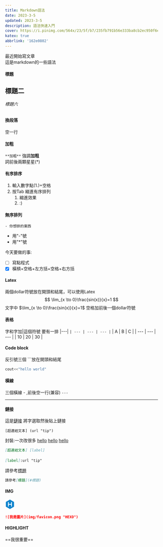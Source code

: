 ```yaml
---
title: Markdown語法
date: 2023-3-5
updated: 2023-3-5
description: 語法快速入門
cover: https://i.pinimg.com/564x/23/5f/b7/235fb791b56e333ba8cb2ec950f6ef3d.jpg
katex: true
abbrlink: '162e0802'
---
```


最近開始寫文章  
這是markdown的一些語法

#### 標題
## 標題二
###### 標題六


#### 換段落  
空一行

#### 加粗
`**加粗**`
強調**加粗**  
詞前後兩顆星星(*)

#### 有序排序
1. 輸入數字點(1.)+空格
2. 按Tab 縮進有序排列
   1. 縮進效果
   2. :)

#### 無序排列
`- 你想排的東西`
- 用"-"號
- 用"*"號 

今天要做的事:
- [ ] 寫點程式
- [x] 橫槓+空格+左方括+空格+右方括

#### Latex
兩個dollar符號放在開頭和結尾，可以使用Latex
$$
\lim_{x \to 0}\frac{sin(x)}{x}=1
$$
文字中 $\lim_{x \to 0}\frac{sin(x)}{x}=1$ 空格加前後一個dollar符號

#### 表格
字和字加|這個符號
要有一排 |---|
`| --- | --- | --- |`
| A   | B   | C   |
| --- | --- | --- |
| 10  | 20  | 30  |


#### Code block
反引號三個 ```放在開頭和結尾
```cpp
cout<<"hello world"
```

#### 橫線
三個橫線 - ,前後空一行(兼容)
`---`

---

#### 鏈接
這是[鏈接](https://github.com/oplushappy, "我的github")
將字選取然後貼上鏈接
```
[超連結文本] (url "tip")
```
封裝:一次改很多
[hello][la]
[hello][la] [hello][la]


[la]:google.com "我是菇狗"

```Markdown
[超連結文本] [label]

[label]:url "tip"
```

請參考[標題](#標題)

```Markdown
請參考[標題](#標題)
```
#### IMG
![我是圖片](../../themes/butterfly/source/img/favicon.png "HEXO")

```md
![我是圖片](img/favicon.png "HEXO")
```

#### HIGHLIGHT
==我很重要==
